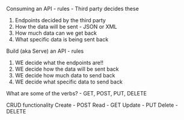 Consuming an API - rules - Third party decides these
1) Endpoints decided by the third party
2) How the data will be sent - JSON or XML
3) How much data can we get back
4) What specific data is being sent back


Build (aka Serve) an API - rules
1) WE decide what the endpoints are!!
2) WE decide how the data will be sent back
3) WE decide how much data to send back
4) WE decide what specific data to send back

What are some of the verbs? - GET, POST, PUT, DELETE

CRUD functionality
Create - POST
Read - GET
Update - PUT
Delete - DELETE